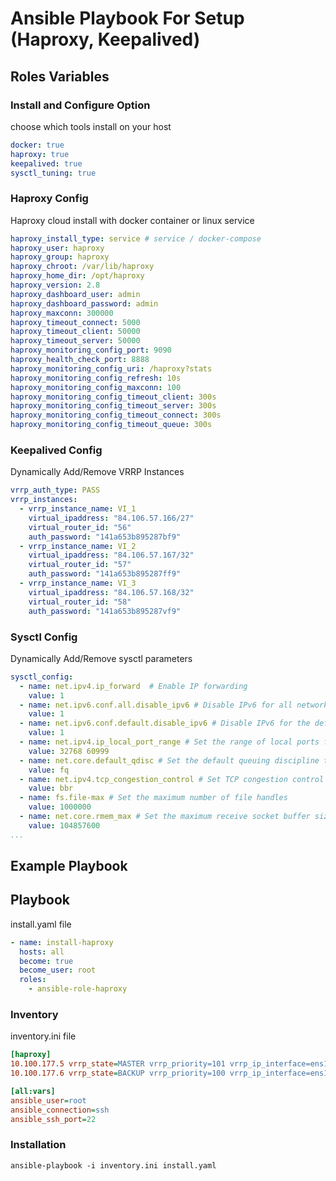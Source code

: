 # Ansible Playbook For Setup (Haproxy, Keepalived)

## Roles Variables

### Install and Configure Option
choose which tools install on your host

```yaml
docker: true
haproxy: true
keepalived: true
sysctl_tuning: true
```

### Haproxy Config
Haproxy cloud install with docker container or linux service

```yaml
haproxy_install_type: service # service / docker-compose
haproxy_user: haproxy
haproxy_group: haproxy
haproxy_chroot: /var/lib/haproxy
haproxy_home_dir: /opt/haproxy
haproxy_version: 2.8
haproxy_dashboard_user: admin
haproxy_dashboard_password: admin
haproxy_maxconn: 300000
haproxy_timeout_connect: 5000
haproxy_timeout_client: 50000
haproxy_timeout_server: 50000
haproxy_monitoring_config_port: 9090
haproxy_health_check_port: 8888
haproxy_monitoring_config_uri: /haproxy?stats
haproxy_monitoring_config_refresh: 10s
haproxy_monitoring_config_maxconn: 100
haproxy_monitoring_config_timeout_client: 300s
haproxy_monitoring_config_timeout_server: 300s
haproxy_monitoring_config_timeout_connect: 300s
haproxy_monitoring_config_timeout_queue: 300s
```

### Keepalived Config
Dynamically Add/Remove VRRP Instances

```yaml
vrrp_auth_type: PASS
vrrp_instances:
  - vrrp_instance_name: VI_1
    virtual_ipaddress: "84.106.57.166/27"
    virtual_router_id: "56"
    auth_password: "141a653b895287bf9"
  - vrrp_instance_name: VI_2
    virtual_ipaddress: "84.106.57.167/32"
    virtual_router_id: "57"
    auth_password: "141a653b895287ff9"
  - vrrp_instance_name: VI_3
    virtual_ipaddress: "84.106.57.168/32"
    virtual_router_id: "58"
    auth_password: "141a653b895287vf9"
```

### Sysctl Config
Dynamically Add/Remove sysctl parameters
```yaml
sysctl_config:
  - name: net.ipv4.ip_forward  # Enable IP forwarding
    value: 1
  - name: net.ipv6.conf.all.disable_ipv6 # Disable IPv6 for all network interfaces
    value: 1 
  - name: net.ipv6.conf.default.disable_ipv6 # Disable IPv6 for the default network interface
    value: 1  
  - name: net.ipv4.ip_local_port_range # Set the range of local ports for outgoing connections
    value: 32768 60999  
  - name: net.core.default_qdisc # Set the default queuing discipline to Fair Queueing
    value: fq  
  - name: net.ipv4.tcp_congestion_control # Set TCP congestion control algorithm to BBR
    value: bbr
  - name: fs.file-max # Set the maximum number of file handles
    value: 1000000
  - name: net.core.rmem_max # Set the maximum receive socket buffer size
    value: 104857600
...
```

## Example Playbook

## Playbook

install.yaml file

```yaml
- name: install-haproxy
  hosts: all
  become: true
  become_user: root
  roles:
    - ansible-role-haproxy
```

### Inventory

inventory.ini file
```ini
[haproxy]
10.100.177.5 vrrp_state=MASTER vrrp_priority=101 vrrp_ip_interface=ens192
10.100.177.6 vrrp_state=BACKUP vrrp_priority=100 vrrp_ip_interface=ens192

[all:vars]
ansible_user=root
ansible_connection=ssh
ansible_ssh_port=22
```

### Installation

```
ansible-playbook -i inventory.ini install.yaml
```
